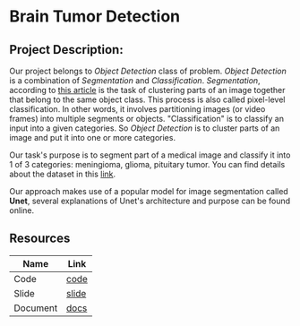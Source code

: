 # Brain Tumor Detection

## Project Description:

Our project belongs to *Object Detection* class of problem. *Object Detection* is a combination of *Segmentation* and *Classification*. *Segmentation*, according to [this article](https://viso.ai/deep-learning/image-segmentation-using-deep-learning/#:~:text=Image%20segmentation%20is%20the%20task,into%20multiple%20segments%20or%20objects.) is the task of clustering parts of an image together that belong to the same object class. This process is also called pixel-level classification. In other words, it involves partitioning images (or video frames) into multiple segments or objects. "Classification" is to classify an input into a given categories. So *Object Detection* is to cluster parts of an image and put it into one or more categories.

Our task's purpose is to segment part of a medical image and classify it into 1 of 3 categories: meningioma, glioma, pituitary tumor. You can find details about the dataset in this [link](https://github.com/guillaumefrd/brain-tumor-mri-dataset).

Our approach makes use of a popular model for image segmentation called **Unet**, several explanations of Unet's architecture and purpose can be found online.

## Resources

| Name | Link |
|---|---|
| Code | [code](./code/) |
| Slide | [slide](https://docs.google.com/presentation/d/1VlcoHUWSod6vnhLBq03NJWYYayJp94XADDcw_Qy7CLI/edit#slide=id.ga74eebb0e2_0_188) |
| Document | [docs](./documents/) |

